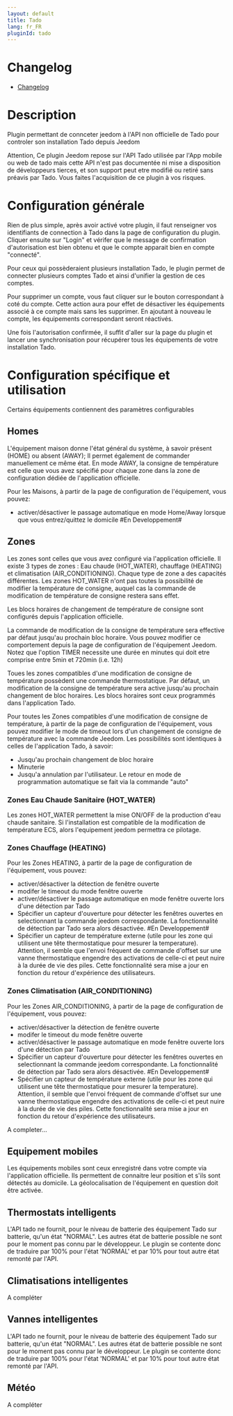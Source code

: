 ```yaml
---
layout: default
title: Tado
lang: fr_FR
pluginId: tado
---
```


# Changelog
- [Changelog]({{site.baseurl}}/tado/{{page.lang}}/changelog)

# Description 

Plugin permettant de connceter jeedom à l'API non officielle de Tado pour controler
son installation Tado depuis Jeedom

Attention, Ce plugin Jeedom repose sur l'API Tado utilisée par l'App mobile ou web de tado 
mais cette API n'est pas documentée ni mise a disposition de développeurs tierces, et son 
support peut etre modifié ou retiré sans préavis par Tado. Vous faites l'acquisition de
ce plugin à vos risques.

# Configuration générale

Rien de plus simple, après avoir activé votre plugin, il faut renseigner vos 
identifiants de connection à Tado dans la page de configuration du plugin.
Cliquer ensuite sur "Login" et vérifer que le message de confirmation 
d'autorisation est bien obtenu et que le compte apparait bien en compte "connecté".

Pour ceux qui possèderaient plusieurs installation Tado, le plugin permet de connecter 
plusieurs comptes Tado et ainsi d'unifier la gestion de ces comptes.

Pour supprimer un compte, vous faut cliquer sur le bouton correspondant à coté du compte.
Cette action aura pour effet de désactiver les équipements associé à ce compte mais sans 
les supprimer. En ajoutant à nouveau le compte, les équipements correspondant seront
réactivés.

Une fois l'autorisation confirmée, il suffit d'aller sur la page du plugin
et lancer une synchronisation pour récupérer tous les équipements de votre installation 
Tado.

# Configuration spécifique et utilisation

Certains équipements contiennent des paramètres configurables

## Homes

L'équipement maison donne l'état général du système, à savoir présent (HOME) ou
absent (AWAY); Il permet également de commander manuellement ce même état. En mode
AWAY, la consigne de température est celle que vous avez spécifié pour chaque zone
dans la zone de configuration dédiée de l'application officielle.

Pour les Maisons, à partir de la page de configuration de l'équipement, vous pouvez:
-   activer/désactiver le passage automatique en mode Home/Away lorsque que vous 
	entrez/quittez le domicile #En Developpement#


## Zones

Les zones sont celles que vous avez configuré via l'application officielle. Il existe 
3 types de zones : Eau chaude (HOT_WATER), chauffage (HEATING) et climatisation 
(AIR_CONDITIONING). Chaque type de zone a des capacités différentes. Les zones 
HOT_WATER n'ont pas toutes la possibilité de modifier la température de consigne, 
auquel cas la commande de modification de température de consigne restera sans effet.

Les blocs horaires de changement de température de consigne sont configurés depuis 
l'application officielle.

La commande de modification de la consigne de température sera effective par défaut
jusqu'au prochain bloc horaire. Vous pouvez modifier ce comportement depuis la page 
de configuration de l'équipement Jeedom. Notez que l'option TIMER necessite une durée 
en minutes qui doit etre comprise entre 5min et 720min (i.e. 12h)

Toues les zones compatibles d'une modification de consigne de température possèdent une
commande thermostatique. Par défaut, un modification de la consigne de température sera 
active jusqu'au prochain changement de bloc horaires. Les blocs horaires sont ceux programmés 
dans l'application Tado.

Pour toutes les Zones compatibles d'une modification de consigne de température, à partir
de la page de configuration de l'équipement, vous pouvez modifier le mode de timeout lors
d'un changement de consigne de température avec	la commande Jeedom. Les possibilités sont 
identiques à celles de l'application Tado, à savoir:
-	Jusqu'au prochain changement de bloc horaire
-	Minuterie
-	Jusqu'a annulation par l'utilisateur. Le retour en mode de programmation automatique se 
	fait via la commande "auto"


### Zones Eau Chaude Sanitaire (HOT_WATER)

Les zones HOT_WATER permettent la mise ON/OFF de la production d'eau chaude sanitaire.
Si l'installation est compatible de la modification de température ECS, alors l'equipement
jeedom permettra ce pilotage.

### Zones Chauffage (HEATING)

Pour les Zones HEATING, à partir de la page de configuration de l'équipement, 
vous pouvez:
-   activer/désactiver la détection de fenêtre ouverte
-   modifer le timeout du mode fenêtre ouverte
-   activer/désactiver le passage automatique en mode fenêtre ouverte lors 
	d'une détection par Tado
-   Spécifier un capteur d'ouverture pour détecter les fenêtres ouvertes en
	selectionnant la commande jeedom correspondante. La fonctionnalité de 
	détection par Tado sera alors désactivée. #En Developpement#
-   Spécifier un capteur de température externe (utile pour les zone qui
	utilisent une tête thermostatique pour mesurer la temperature). Attention, il semble 
	que l'envoi fréquent de commande d'offset sur une vanne thermostatique engendre des
	activations de celle-ci et peut nuire à la durée de vie des piles. Cette fonctionnalité 
	sera mise a jour en fonction du retour d'expérience des utilisateurs.

### Zones Climatisation (AIR_CONDITIONING)

Pour les Zones AIR_CONDITIONING, à partir de la page de configuration de l'équipement, 
vous pouvez:
-   activer/désactiver la détection de fenêtre ouverte
-   modifer le timeout du mode fenêtre ouverte
-   activer/désactiver le passage automatique en mode fenêtre ouverte lors 
	d'une détection par Tado
-   Spécifier un capteur d'ouverture pour détecter les fenêtres ouvertes en
	selectionnant la commande jeedom correspondante. La fonctionnalité de 
	détection par Tado sera alors désactivée. #En Developpement#
-   Spécifier un capteur de température externe (utile pour les zone qui
	utilisent une tête thermostatique pour mesurer la temperature). Attention, il semble 
	que l'envoi fréquent de commande d'offset sur une vanne thermostatique engendre des
	activations de celle-ci et peut nuire à la durée de vie des piles. Cette fonctionnalité 
	sera mise a jour en fonction du retour d'expérience des utilisateurs.

A completer...

## Equipement mobiles

Les équipements mobiles sont ceux enregistré dans votre compte via l'application 
officielle. Ils permettent de connaitre leur position et s'ils sont détectés au domicile.
La géolocalisation de l'équipement en question doit être activée.

## Thermostats intelligents

L'API tado ne fournit, pour le niveau de batterie des équipement Tado sur batterie, qu'un 
état "NORMAL". Les autres état de batterie possible ne sont pour le moment pas connu par le 
développeur.
Le plugin se contente donc de traduire par 100% pour l'état 'NORMAL' et par 10% pour tout autre état 
remonté par l'API.

## Climatisations intelligentes

A compléter

## Vannes intelligentes

L'API tado ne fournit, pour le niveau de batterie des équipement Tado sur batterie, qu'un 
état "NORMAL". Les autres état de batterie possible ne sont pour le moment pas connu par le 
développeur.
Le plugin se contente donc de traduire par 100% pour l'état 'NORMAL' et par 10% pour tout autre état 
remonté par l'API.

## Météo

 A compléter

